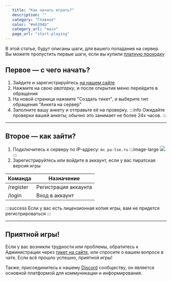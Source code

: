 ```yaml
---
   title: "Как начать играть?"
   description: ""
   category: "Главное"
   color: "#e6394b"
   category_url: "main"
   page_url: "start-playing"
---
```

В этой статье, будут описаны шаги, для вашего попадания на сервер.  
Вы можете пропустить первые шаги, если вы купили [платную проходку](https://boosty.to/just_orl)

## Первое — с чего начать?

1. Зайдите и зарегистрируйтесь [на нашем сайте](https://pu-lse.ru/)
2. Нажмите на свою *аватарку*, и после открытия меню перейдите в обращения
3. На новой странице нажмите "Создать тикет", и выберите тип обращения "Анкета на сервер"
4. Заполните вашу анкету и отправьте её на проверку.
:::info
Ожидайте проверки вашей анкеты; обычно это занимает не более 24х часов.
:::

---

## Второе — как зайти?

1. Подключитесь к серверу по IP-адресу: `mc.pu-lse.ru`
:::image-large
![](/mc_server_photo.png)
:::
2. Зарегистрируйтесь или войдите в аккаунт, если у вас пиратская версия игры

| Команда | Назначение |
| - | - |
| /register | Регистрация аккаунта |
| /login | Вход в аккаунт |
:::success
Если у вас есть лицензионная копия игры, вам не придется регистрироваться
:::

---

## Приятной игры!
Если у вас возникли трудности или проблемы, обратитесь к Администрации через [тикет на сайте](https://pu-lse.ru/tickets), или спросите о вашем вопросе в чате. Если всё прошло успешно, приятной игры! 

Также, присоединитесь к нашему [Discord](https://discord.com/invite/fjK6BVGuFG) сообществу, он является основной платформой для коммуникации и информирования.